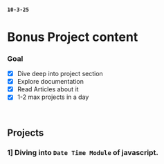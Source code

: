 #### `10-3-25`

# Bonus Project content

### Goal
- [x] Dive deep into project section
- [x] Explore documentation
- [x] Read Articles about it
- [x] 1-2 max projects in a day

<br>

## Projects

### 1] Diving into `Date Time Module` of javascript.

